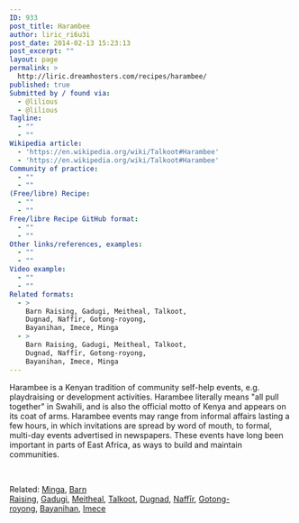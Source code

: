 ```yaml
---
ID: 933
post_title: Harambee
author: liric_ri6u3i
post_date: 2014-02-13 15:23:13
post_excerpt: ""
layout: page
permalink: >
  http://liric.dreamhosters.com/recipes/harambee/
published: true
Submitted by / found via:
  - @lilious
  - @lilious
Tagline:
  - ""
  - ""
Wikipedia article:
  - 'https://en.wikipedia.org/wiki/Talkoot#Harambee'
  - 'https://en.wikipedia.org/wiki/Talkoot#Harambee'
Community of practice:
  - ""
  - ""
(Free/libre) Recipe:
  - ""
  - ""
Free/libre Recipe GitHub format:
  - ""
  - ""
Other links/references, examples:
  - ""
  - ""
Video example:
  - ""
  - ""
Related formats:
  - >
    Barn Raising, Gadugi, Meitheal, Talkoot,
    Dugnad, Naffīr, Gotong-royong,
    Bayanihan, Imece, Minga
  - >
    Barn Raising, Gadugi, Meitheal, Talkoot,
    Dugnad, Naffīr, Gotong-royong,
    Bayanihan, Imece, Minga
---
```

Harambee is a Kenyan tradition of community self-help events, e.g. playdraising or development activities. Harambee literally means "all pull together" in Swahili, and is also the official motto of Kenya and appears on its coat of arms. Harambee events may range from informal affairs lasting a few hours, in which invitations are spread by word of mouth, to formal, multi-day events advertised in newspapers. These events have long been important in parts of East Africa, as ways to build and maintain communities.

&nbsp;

Related: <a title="Minga" href="http://www.co-creative-recipes.cc/recipes/minga/">Minga</a>, <a title="Barn Raising" href="http://www.co-creative-recipes.cc/recipes/barn-raising/">Barn Raising</a>, <a title="Gadugi" href="http://www.co-creative-recipes.cc/recipes/gadugi/">Gadugi</a>, <a title="Meitheal" href="http://www.co-creative-recipes.cc/recipes/meitheal/">Meitheal</a>, <a title="Talkoot" href="http://www.co-creative-recipes.cc/recipes/talkoot/">Talkoot</a>, <a title="Dugnad" href="http://www.co-creative-recipes.cc/recipes/dugnad/">Dugnad</a>, <a title="Naffīr" href="http://www.co-creative-recipes.cc/recipes/naffir/">Naffīr</a>, <a title="Gotong-royong" href="http://www.co-creative-recipes.cc/recipes/gotong-royong/">Gotong-royong</a>, <a title="Bayanihan" href="http://www.co-creative-recipes.cc/recipes/bayanihan/">Bayanihan</a>, <a title="Imece" href="http://www.co-creative-recipes.cc/recipes/imece/">Imece</a><a title="Harambee" href="http://www.co-creative-recipes.cc/recipes/harambee/">
</a>